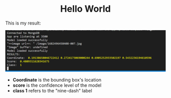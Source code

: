 <h1 align="center">Hello World</h1>

<p>This is my result:</p>
<img src="result.png">
<ul>
  <li><b>Coordinate</b> is the bounding box's location</li>
  <li><b>score</b> is the confidence level of the model</li>
  <li><b>class 1</b> refers to the "nine-dash" label</li>
</ul>
